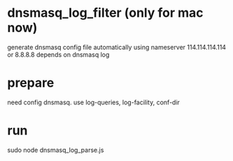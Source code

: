 # dnsmasq_log_filter (only for mac now)
generate dnsmasq config file automatically using nameserver 114.114.114.114 or 8.8.8.8 depends on dnsmasq log
# prepare
need config dnsmasq. use log-queries, log-facility, conf-dir
# run
sudo node dnsmasq_log_parse.js
